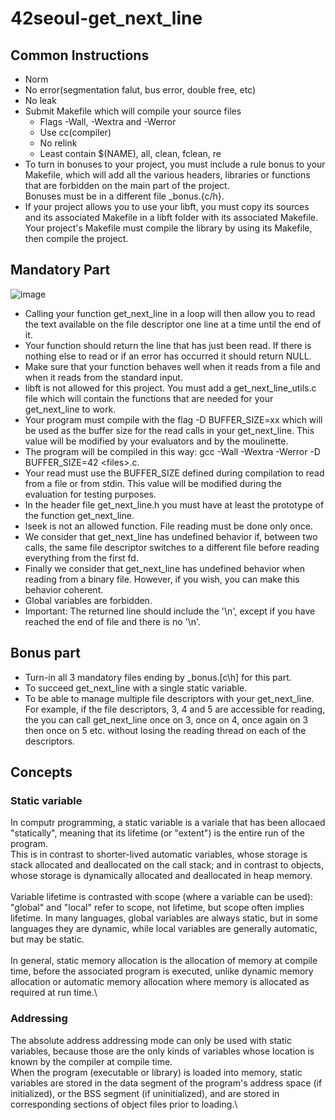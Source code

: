 # 42seoul-get_next_line
## Common Instructions
- Norm
- No error(segmentation falut, bus error, double free, etc)
- No leak
- Submit Makefile which will compile your source files
  - Flags -Wall, -Wextra and -Werror
  - Use cc(compiler)
  - No relink
  - Least contain $(NAME), all, clean, fclean, re
- To turn in bonuses to your project, you must include a rule bonus to your Makefile, which will add all the various headers, libraries or functions that are forbidden on the main part of the project.\
Bonuses must be in a different file _bonus.{c/h}.
- If your project allows you to use your libft, you must copy its sources and its associated Makefile in a libft folder with its associated Makefile. Your project's Makefile must compile the library by using its Makefile, then compile the project.

## Mandatory Part
![image](https://user-images.githubusercontent.com/74703501/143185646-01e671d9-62d7-49ab-bc9e-838746b12262.png)
- Calling your function get_next_line in a loop will then allow you to read the text available on the file descriptor one line at a time until the end of it.
- Your function should return the line that has just been read. If there is nothing else to read or if an error has occurred it should return NULL.
- Make sure that your function behaves well when it reads from a file and when it reads from the standard input.
- libft is not allowed for this project. You must add a get_next_line_utils.c file which will contain the functions that are needed for your get_next_line to work.
- Your program must compile with the flag -D BUFFER_SIZE=xx which will be used as the buffer size for the read calls in your get_next_line. This value will be modified by your evaluators and by the moulinette.
- The program will be compiled in this way:
gcc -Wall -Wextra -Werror -D BUFFER_SIZE=42 \<files>.c.
- Your read must use the BUFFER_SIZE defined during compilation to read from a file or from stdin. This value will be modified during the evaluation for testing purposes.
- In the header file get_next_line.h you must have at least the prototype of the function get_next_line.
- lseek is not an allowed function. File reading must be done only once.
- We consider that get_next_line has undefined behavior if, between two calls, the same file descriptor switches to a different file before reading everything from the first fd.
- Finally we consider that get_next_line has undefined behavior when reading from a binary file. However, if you wish, you can make this behavior coherent.
- Global variables are forbidden.
- Important: The returned line should include the '\n', except if you have reached the end of file and there is no '\n'.

## Bonus part
- Turn-in all 3 mandatory files ending by _bonus.[c\h] for this part.
- To succeed get_next_line with a single static variable.
- To be able to manage multiple file descriptors with your get_next_line. For example, if the file descriptors, 3, 4 and 5 are accessible for reading, the you can call get_next_line once on 3, once on 4, once again on 3 then once on 5 etc. without losing the reading thread on each of the descriptors.

## Concepts
### Static variable
In computr programming, a static variable is a variale that has been allocaed "statically", meaning that its lifetime (or "extent") is the entire run of the program.\
This is in contrast to shorter-lived automatic variables, whose storage is stack allocated and deallocated on the call stack; and in contrast to objects, whose storage is dynamically allocated and deallocated in heap memory.\
\
Variable lifetime is contrasted with scope (where a variable can be used): "global" and "local" refer to scope, not lifetime, but scope often implies lifetime. In many languages, global variables are always static, but in some languages they are dynamic, while local variables are generally automatic, but may be static.\
\
In general, static memory allocation is the allocation of memory at compile time, before the associated program is executed, unlike dynamic memory allocation or automatic memory allocation where memory is allocated as required at run time.\

### Addressing
The absolute address addressing mode can only be used with static variables, because those are the only kinds of variables whose location is known by the compiler at compile time.\
When the program (executable or library) is loaded into memory, static variables are stored in the data segment of the program's address space (if initialized), or the BSS segment (if uninitialized), and are stored in corresponding sections of object files prior to loading.\

